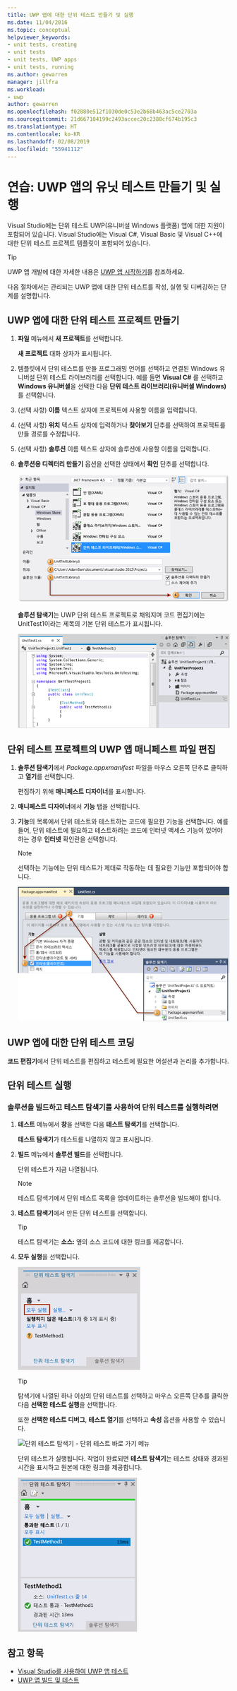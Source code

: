 ```yaml
---
title: UWP 앱에 대한 단위 테스트 만들기 및 실행
ms.date: 11/04/2016
ms.topic: conceptual
helpviewer_keywords:
- unit tests, creating
- unit tests
- unit tests, UWP apps
- unit tests, running
ms.author: gewarren
manager: jillfra
ms.workload:
- uwp
author: gewarren
ms.openlocfilehash: f02880e512f1030de0c53e2b68b463ac5ce2703a
ms.sourcegitcommit: 21d667104199c2493accec20c2388cf674b195c3
ms.translationtype: HT
ms.contentlocale: ko-KR
ms.lasthandoff: 02/08/2019
ms.locfileid: "55941112"
---
```

# <a name="walkthrough-create-and-run-unit-tests-for-uwp-apps"></a>연습: UWP 앱의 유닛 테스트 만들기 및 실행

Visual Studio에는 단위 테스트 UWP(유니버설 Windows 플랫폼) 앱에 대한 지원이 포함되어 있습니다. Visual Studio에는 Visual C#, Visual Basic 및 Visual C++에 대한 단위 테스트 프로젝트 템플릿이 포함되어 있습니다.

> [!TIP]
> UWP 앱 개발에 대한 자세한 내용은 [UWP 앱 시작하기](/windows/uwp/get-started/)를 참조하세요.

다음 절차에서는 관리되는 UWP 앱에 대한 단위 테스트를 작성, 실행 및 디버깅하는 단계를 설명합니다.

## <a name="create-a-unit-test-project-for-a-uwp-app"></a>UWP 앱에 대한 단위 테스트 프로젝트 만들기

1.  **파일** 메뉴에서 **새 프로젝트**를 선택합니다.

     **새 프로젝트** 대화 상자가 표시됩니다.

2.  템플릿에서 단위 테스트를 만들 프로그래밍 언어를 선택하고 연결된 Windows 유니버설 단위 테스트 라이브러리를 선택합니다. 예를 들면 **Visual C#** 를 선택하고 **Windows 유니버셜**을 선택한 다음 **단위 테스트 라이브러리(유니버셜 Windows)** 를 선택합니다.

3.  (선택 사항) **이름** 텍스트 상자에 프로젝트에 사용할 이름을 입력합니다.

4.  (선택 사항) **위치** 텍스트 상자에 입력하거나 **찾아보기** 단추를 선택하여 프로젝트를 만들 경로를 수정합니다.

5.  (선택 사항) **솔루션** 이름 텍스트 상자에 솔루션에 사용할 이름을 입력합니다.

6.  **솔루션용 디렉터리 만들기** 옵션을 선택한 상태에서 **확인** 단추를 선택합니다.

     ![맞춤형 단위 테스트 라이브러리](../test/media/unit_test_win8_1.png)

     **솔루션 탐색기**는 UWP 단위 테스트 프로젝트로 채워지며 코드 편집기에는 UnitTest1이라는 제목의 기본 단위 테스트가 표시됩니다.

     ![새 맞춤형 단위 테스트 프로젝트](../test/media/unit_test_win8_unittestexplorer_newprojectcreated.png)

## <a name="edit-the-unit-test-projects-uwp-application-manifest-file"></a>단위 테스트 프로젝트의 UWP 앱 매니페스트 파일 편집

1.  **솔루션 탐색기**에서 *Package.appxmanifest* 파일을 마우스 오른쪽 단추로 클릭하고 **열기**를 선택합니다.

     편집하기 위해 **매니페스트 디자이너**를 표시합니다.

2.  **매니페스트 디자이너**에서 **기능** 탭을 선택합니다.

3.  **기능**의 목록에서 단위 테스트와 테스트하는 코드에 필요한 기능을 선택합니다. 예를 들어, 단위 테스트에 필요하고 테스트하려는 코드에 인터넷 액세스 기능이 있어야 하는 경우 **인터넷** 확인란을 선택합니다.

    > [!NOTE]
    > 선택하는 기능에는 단위 테스트가 제대로 작동하는 데 필요한 기능만 포함되어야 합니다.

     ![단위 테스트 매니페스트](../test/media/unit_test_win8_.png)

## <a name="code-the-unit-test-for-a-uwp-app"></a>UWP 앱에 대한 단위 테스트 코딩

**코드 편집기**에서 단위 테스트를 편집하고 테스트에 필요한 어설션과 논리를 추가합니다.

## <a name="run-unit-tests"></a>단위 테스트 실행

### <a name="to-build-the-solution-and-run-the-unit-test-using-test-explorer"></a>솔루션을 빌드하고 테스트 탐색기를 사용하여 단위 테스트를 실행하려면

1.  **테스트** 메뉴에서 **창**을 선택한 다음 **테스트 탐색기**를 선택합니다.

     **테스트 탐색기**가 테스트를 나열하지 않고 표시됩니다.

2.  **빌드** 메뉴에서 **솔루션 빌드**를 선택합니다.

     단위 테스트가 지금 나열됩니다.

    > [!NOTE]
    > 테스트 탐색기에서 단위 테스트 목록을 업데이트하는 솔루션을 빌드해야 합니다.

3.  **테스트 탐색기**에서 만든 단위 테스트를 선택합니다.

    > [!TIP]
    > 테스트 탐색기는 **소스:** 옆의 소스 코드에 대한 링크를 제공합니다.

4.  **모두 실행**을 선택합니다.

     ![단위 테스트 탐색기 &#45; 단위 테스트 실행](../test/media/unit_test_win8_unittestexplorer_contextmenurun.png)

    > [!TIP]
    > 탐색기에 나열된 하나 이상의 단위 테스트를 선택하고 마우스 오른쪽 단추를 클릭한 다음 **선택한 테스트 실행**을 선택합니다.
    >
    > 또한 **선택한 테스트 디버그**, **테스트 열기**를 선택하고 **속성** 옵션을 사용할 수 있습니다.
    >
    > ![단위 테스트 탐색기 &#45; 단위 테스트 바로 가기 메뉴](../test/media/unit_test_win8_unittestexplorer_contextmenu.png)

    단위 테스트가 실행됩니다. 작업이 완료되면 **테스트 탐색기**는 테스트 상태와 경과된 시간을 표시하고 원본에 대한 링크를 제공합니다.

    ![단위 테스트 탐색기 &#45; 테스트 완료됨](../test/media/unit_test_win8_unittestexplorer_done.png)

## <a name="see-also"></a>참고 항목

- [Visual Studio를 사용하여 UWP 앱 테스트](../test/unit-test-your-code.md)
- [UWP 앱 빌드 및 테스트](/azure/devops/pipelines/apps/windows/universal?tabs=vsts)